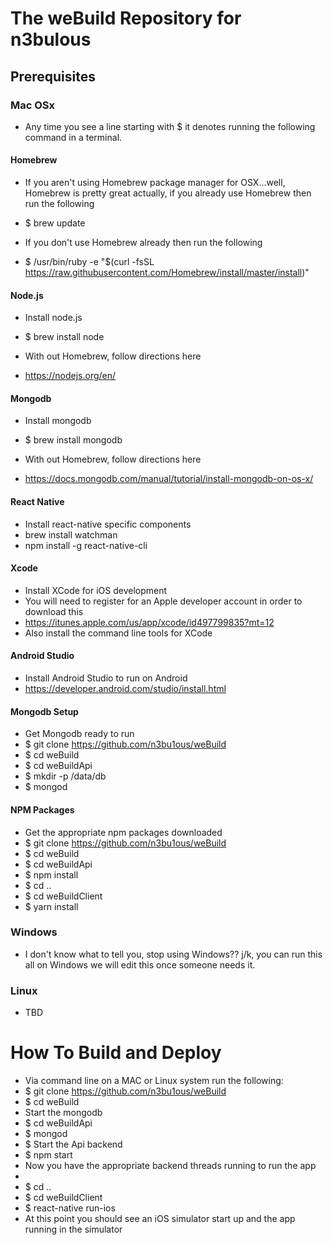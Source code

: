 # The weBuild Repository for n3bulous
## Prerequisites
### Mac OSx

* Any time you see a line starting with $ it denotes running the following command in a terminal.

#### Homebrew
* If you aren't using Homebrew package manager for OSX...well, Homebrew is pretty great actually, if you already use Homebrew then run the following  
* $ brew update  

* If you don't use Homebrew already then run the following  
* $ /usr/bin/ruby -e "$(curl -fsSL https://raw.githubusercontent.com/Homebrew/install/master/install)"

#### Node.js
* Install node.js
* $ brew install node

* With out Homebrew, follow directions here
* https://nodejs.org/en/

#### Mongodb
* Install mongodb
* $ brew install mongodb

* With out Homebrew, follow directions here
* https://docs.mongodb.com/manual/tutorial/install-mongodb-on-os-x/

#### React Native
* Install react-native specific components
* brew install watchman
* npm install -g react-native-cli

#### Xcode
* Install XCode for iOS development
* You will need to register for an Apple developer account in order to download this
* https://itunes.apple.com/us/app/xcode/id497799835?mt=12
* Also install the command line tools for XCode

#### Android Studio
* Install Android Studio to run on Android
* https://developer.android.com/studio/install.html

#### Mongodb Setup
* Get Mongodb ready to run
* $ git clone https://github.com/n3bu1ous/weBuild
* $ cd weBuild
* $ cd weBuildApi
* $ mkdir -p /data/db
* $ mongod

#### NPM Packages
* Get the appropriate npm packages downloaded
* $ git clone https://github.com/n3bu1ous/weBuild
* $ cd weBuild
* $ cd weBuildApi
* $ npm install
* $ cd ..
* $ cd weBuildClient
* $ yarn install



### Windows
* I don't know what to tell you, stop using Windows?? j/k, you can run this all on Windows we will edit this once someone needs it.

### Linux
* TBD



# How To Build and Deploy
* Via command line on a MAC or Linux system run the following:
* $ git clone https://github.com/n3bu1ous/weBuild
* $ cd weBuild
* Start the mongodb
* $ cd weBuildApi
* $ mongod
* $ Start the Api backend
* $ npm start
* Now you have the appropriate backend threads running to run the app
* 
* $ cd ..
* $ cd weBuildClient
* $ react-native run-ios
* At this point you should see an iOS simulator start up and the app running in the simulator
